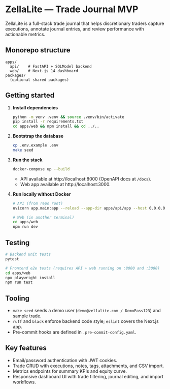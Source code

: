 # ZellaLite — Trade Journal MVP

ZellaLite is a full-stack trade journal that helps discretionary traders capture executions, annotate journal entries, and review performance with actionable metrics.

## Monorepo structure

```
apps/
  api/    # FastAPI + SQLModel backend
  web/    # Next.js 14 dashboard
packages/
  (optional shared packages)
```

## Getting started

1. **Install dependencies**
   ```bash
   python -m venv .venv && source .venv/bin/activate
   pip install -r requirements.txt
   cd apps/web && npm install && cd ../..
   ```

2. **Bootstrap the database**
   ```bash
   cp .env.example .env
   make seed
   ```

3. **Run the stack**
   ```bash
   docker-compose up --build
   ```
   * API available at http://localhost:8000 (OpenAPI docs at `/docs`).
   * Web app available at http://localhost:3000.

4. **Run locally without Docker**
   ```bash
   # API (from repo root)
   uvicorn app.main:app --reload --app-dir apps/api/app --host 0.0.0.0 --port 8000

   # Web (in another terminal)
   cd apps/web
   npm run dev
   ```

## Testing

```bash
# Backend unit tests
pytest

# Frontend e2e tests (requires API + web running on :8000 and :3000)
cd apps/web
npx playwright install
npm run test
```

## Tooling

- `make seed` seeds a demo user (`demo@zellalite.com / DemoPass123`) and sample trade.
- `ruff` and `black` enforce backend code style; `eslint` covers the Next.js app.
- Pre-commit hooks are defined in `.pre-commit-config.yaml`.

## Key features

- Email/password authentication with JWT cookies.
- Trade CRUD with executions, notes, tags, attachments, and CSV import.
- Metrics endpoints for summary KPIs and equity curve.
- Responsive dashboard UI with trade filtering, journal editing, and import workflows.
